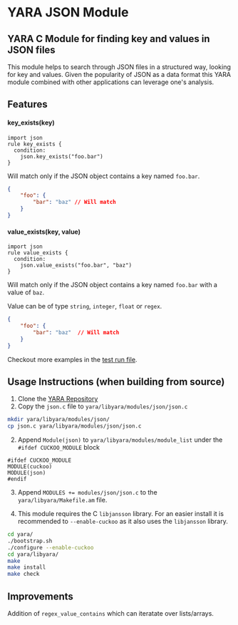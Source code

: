# YARA JSON Module
## YARA C Module for finding key and values in JSON files
This module helps to search through JSON files in a structured way, looking for key and values. Given the popularity of JSON as a data format this YARA module combined with other applications can leverage one's analysis.

## Features

#### key_exists(key)
```yara
import json
rule key_exists {
  condition:
    json.key_exists("foo.bar")
}
```
Will match only if the JSON object contains a key named `foo.bar`.
```json
{
    "foo": {
        "bar": "baz" // Will match
    }
}
```

#### value_exists(key, value)
```yara
import json
rule value_exists {
  condition:
    json.value_exists("foo.bar", "baz")
}
```
Will match only if the JSON object contains a key named `foo.bar` with a value of `baz`.

Value can be of type `string`, `integer`, `float` or `regex`.
```json
{
    "foo": {
        "bar": "baz"  // Will match
    }
}
```

Checkout more examples in the [test run file](tests/rules.yara).

## Usage Instructions (when building from source)
1. Clone the [YARA Repository](https://github.com/VirusTotal/yara)
2. Copy the `json.c` file to `yara/libyara/modules/json/json.c`
```sh
mkdir yara/libyara/modules/json/
cp json.c yara/libyara/modules/json/json.c
```
2. Append `Module(json)` to `yara/libyara/modules/module_list` under the `#ifdef CUCKOO_MODULE` block
```
#ifdef CUCKOO_MODULE
MODULE(cuckoo)
MODULE(json)
#endif
```
3. Append `MODULES += modules/json/json.c` to the `yara/libyara/Makefile.am` file.

4. This module requires the C `libjansson` library. For an easier install it is recommended to `--enable-cuckoo` as it also uses the `libjansson` library.

```sh
cd yara/
./bootstrap.sh
./configure --enable-cuckoo
cd yara/libyara/
make
make install
make check
```

## Improvements
Addition of `regex_value_contains` which can iteratate over lists/arrays.
